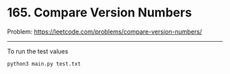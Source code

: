 # 165. Compare Version Numbers

Problem: https://leetcode.com/problems/compare-version-numbers/

---

To run the test values
```
python3 main.py test.txt
```
